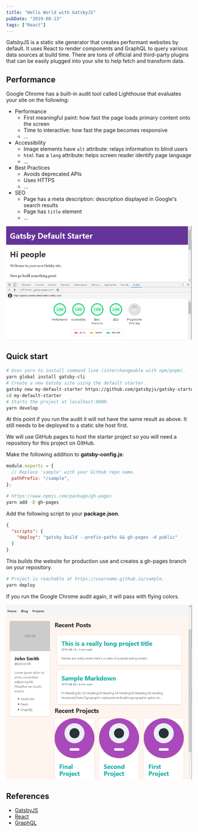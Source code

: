 ```yaml
---
title: "Hello World with GatsbyJS"
pubDate: "2019-08-13"
tags: ["React"]
---
```


GatsbyJS is a static site generator that creates performant websites by default.
It uses React to render components and GraphQL to query various data sources
at build time. There are tons of official and third-party plugins that can be
easily plugged into your site to help fetch and transform data.

## Performance

Google Chrome has a built-in audit tool called Lighthouse that evaluates your
site on the following:

- Performance
  - First meaningful paint: how fast the page loads primary content onto the screen
  - Time to interactive: how fast the page becomes responsive
  - ...
- Accessibility
  - Image elements have `alt` attribute: relays information to blind users
  - `html` has a `lang` attribute: helps screen reader identify page language
  - ...
- Best Practices
  - Avoids deprecated APIs
  - Uses HTTPS
  - ...
- SEO
  - Page has a meta description: description displayed in Google's search results
  - Page has `title` element
  - ...

![Official GatsbyJS starter audit](../images/audit.png)

## Quick start

```bash
# Uses yarn to install command line (interchangeable with npm/pnpm).
yarn global install gatsby-cli
# Create a new Gatsby site using the default starter.
gatsby new my-default-starter https://github.com/gatsbyjs/gatsby-starter-default
cd my-default-starter
# Starts the project at localhost:8000.
yarn develop
```

At this point if you run the audit it will not have the same result as above.
It still needs to be deployed to a static site host first.

We will use GitHub pages to host the starter project so you will need a
repository for this project on GitHub.

Make the following addition to **gatsby-config.js**:

```js
module.exports = {
  // Replace 'sample' with your GitHub repo name.
  pathPrefix: "/sample",
};
```

```bash
# https://www.npmjs.com/package/gh-pages
yarn add -D gh-pages
```

Add the following script to your **package.json**.

```json
{
  "scripts": {
    "deploy": "gatsby build --prefix-paths && gh-pages -d public"
  }
}
```

This builds the website for production use and creates a gh-pages branch on your
repository.

```bash
# Project is reachable at https://username.github.io/sample.
yarn deploy
```

If you run the Google Chrome audit again, it will pass with flying colors.

![Example starter](../images/gatsby-starter.png)

## References

- [GatsbyJS](https://www.gatsbyjs.org/)
- [React](https://reactjs.org/)
- [GraphQL](https://graphql.org/)
